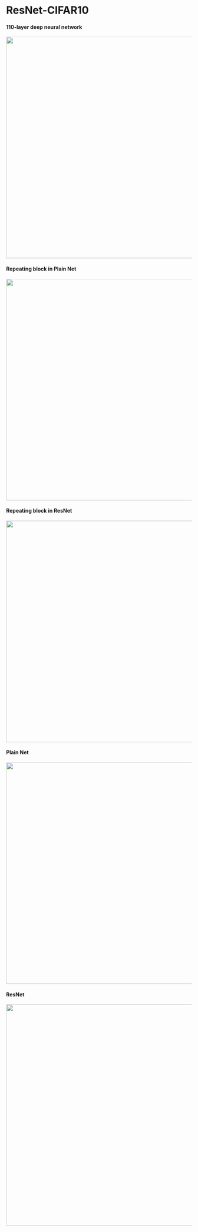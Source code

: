 # ResNet-CIFAR10

#### 110-layer deep neural network
<img src="https://github.com/chao-ji/ResNet-CIFAR10/blob/master/files/deep_neural_network.png" width="600">

#### Repeating block in Plain Net
<img src="https://github.com/chao-ji/ResNet-CIFAR10/blob/master/files/plain_tensorboard.png" width="600">

#### Repeating block in ResNet
<img src="https://github.com/chao-ji/ResNet-CIFAR10/blob/master/files/resnet_tensorboard.png" width="600">

#### Plain Net
<img src="https://github.com/chao-ji/ResNet-CIFAR10/blob/master/files/plain.png" width="600">

#### ResNet
<img src="https://github.com/chao-ji/ResNet-CIFAR10/blob/master/files/resnet.png" width="600">
